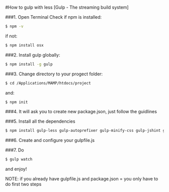 #How to gulp with less 
[Gulp - The streaming build system]

###1. Open Terminal
Check if npm is installed: 
```sh
$ npm -v 
```
if not: 
```sh
$ npm install osx
```

###2. Install gulp globally: 
```sh
$ npm install -g gulp
```
###3. Change directory to your progect folder:
```sh 
$ cd /Applications/MAMP/htdocs/project
``` 
and: 
```sh
$ npm init
```


###4. It will ask you to create new package.json, just follow the guidlines

###5. Install all the dependencies
```sh
$ npm install gulp-less gulp-autoprefixer gulp-minify-css gulp-jshint gulp-concat gulp-uglify gulp-imagemin gulp-notify gulp-rename gulp-livereload gulp-cache gulp-plumber gulp-sourcemaps gulp-minify-html del --save-dev
```

###6. Create and configure your gulpfile.js

###7. Do 
```sh
$ gulp watch 
```
and enjoy!

NOTE: if you already have gulpfile.js and package.json = you only have to do first two steps
